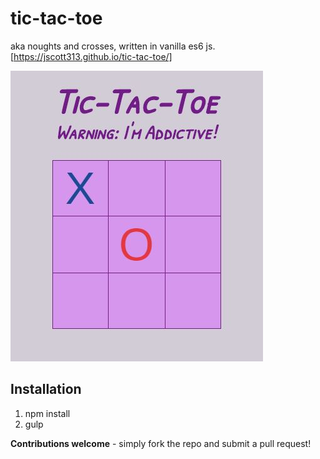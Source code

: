 # tic-tac-toe
aka noughts and crosses, written in vanilla es6 js.
[https://jscott313.github.io/tic-tac-toe/]

![Screenshot](screenshot.jpg)

## Installation
1. npm install
2. gulp

**Contributions welcome** - simply fork the repo and submit a pull request!